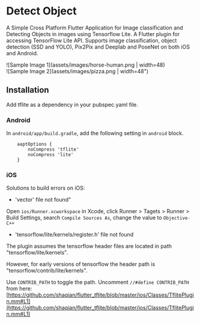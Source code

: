# Detect Object

A Simple Cross Platform Flutter Application for Image classification and Detecting Objects in images using Tensorflow Lite.
A Flutter plugin for accessing TensorFlow Lite API. Supports image classification, object detection (SSD and YOLO), Pix2Pix and Deeplab and PoseNet on both iOS and Android.

![Sample Image 1](assets/images/horse-human.png | width=48)   
![Sample Image 2](assets/images/pizza.png | width=48")


## Installation

Add tflite as a dependency in your pubspec.yaml file.

### Android
In ```android/app/build.gradle```, add the following setting in ```android``` block.
```
    aaptOptions {
        noCompress 'tflite'
        noCompress 'lite'
    }
 ```
### iOS
Solutions to build errors on iOS:
- 'vector' file not found"

Open ```ios/Runner.xcworkspace``` in Xcode, click Runner > Tagets > Runner > Build Settings, search ```Compile Sources As```, change the value to ```Objective-C++```

- 'tensorflow/lite/kernels/register.h' file not found

The plugin assumes the tensorflow header files are located in path "tensorflow/lite/kernels".

However, for early versions of tensorflow the header path is "tensorflow/contrib/lite/kernels".

Use ```CONTRIB_PATH``` to toggle the path. Uncomment ```//#define CONTRIB_PATH``` from here:        [https://github.com/shaqian/flutter_tflite/blob/master/ios/Classes/TflitePlugin.mm#L1](https://github.com/shaqian/flutter_tflite/blob/master/ios/Classes/TflitePlugin.mm#L1) 
